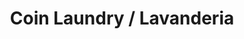 ---
title: "Coin Laundry / Lavanderia"
url: /mission-hills/coin-laundry-lavanderia/
shop: laundry
---